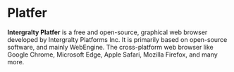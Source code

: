 # Platfer
**Intergralty Platfer** is a free and open-source, graphical web browser developed by Intergralty Platforms Inc. It is primarily based on open-source software, and mainly WebEngine. The cross-platform web browser like Google Chrome, Microsoft Edge, Apple Safari, Mozilla Firefox, and many more.
